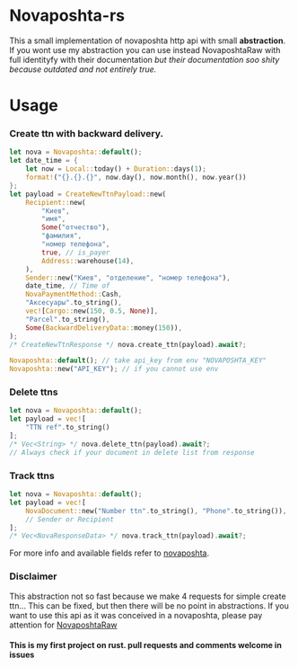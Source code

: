 # Novaposhta-rs
This a small implementation of novaposhta http api
with small **abstraction**. If you wont use my abstraction you can use instead NovaposhtaRaw with full identityfy with their documentation
*but their documentation soo shity because outdated and not entirely true.*

# Usage
### Create ttn with backward delivery.
```rust
let nova = Novaposhta::default();
let date_time = {
    let now = Local::today() + Duration::days(1);
    format!("{}.{}.{}", now.day(), now.month(), now.year())
};
let payload = CreateNewTtnPayload::new(
    Recipient::new(
        "Киев",
        "имя",
        Some("отчество"),
        "фамилия",
        "номер телефона",
        true, // is_payer
        Address::warehouse(14),
    ),
    Sender::new("Киев", "отделение", "номер телефона"),
    date_time, // Time of
    NovaPaymentMethod::Cash,
    "Аксесуары".to_string(),
    vec![Cargo::new(150, 0.5, None)],
    "Parcel".to_string(),
    Some(BackwardDeliveryData::money(150)),
);
/* CreateNewTtnResponse */ nova.create_ttn(payload).await?;
```
```rust
Novaposhta::default(); // take api_key from env "NOVAPOSHTA_KEY"
Novaposhta::new("API_KEY"); // if you cannot use env
```

### Delete ttns
```rust
let nova = Novaposhta::default();
let payload = vec![
    "TTN ref".to_string()
];
/* Vec<String> */ nova.delete_ttn(payload).await?; 
// Always check if your document in delete list from response
```
 
### Track ttns
```rust
let nova = Novaposhta::default();
let payload = vec![
    NovaDocument::new("Number ttn".to_string(), "Phone".to_string()),
    // Sender or Recipient
];
/* Vec<NovaResponseData> */ nova.track_ttn(payload).await?;
```
For more info and available fields refer to [novaposhta](https://devcenter.novaposhta.ua/docs/services/556eef34a0fe4f02049c664e/operations/55702cbba0fe4f0cf4fc53ee).

### Disclaimer
This abstraction not so fast because we make 4 requests for simple create ttn...
This can be fixed, but then there will be no point in abstractions. If you want to use this api as it was conceived in a novaposhta, please pay attention for [NovaposhtaRaw](https://tokyjo.gitlab.io/novaposhta-rs/novaposhta/raw/struct.NovaposhtaRaw.html)
#### This is my first project on rust. pull requests and comments welcome in issues